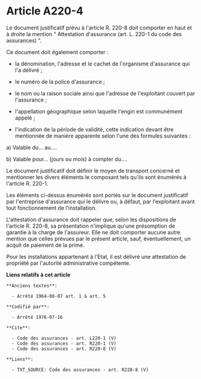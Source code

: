 # Article A220-4

Le document justificatif prévu à l'article R. 220-8 doit comporter en haut et à droite la mention " Attestation d'assurance
(art. L. 220-1 du code des assurances) ". 

Ce document doit également comporter :

- la dénomination, l'adresse et le cachet de l'organisme d'assurance qui l'a délivré ;

- le numéro de la police d'assurance ;

- le nom ou la raison sociale ainsi que l'adresse de l'exploitant couvert par l'assurance ;

- l'appellation géographique selon laquelle l'engin est communément appelé ;

- l'indication de la période de validité, cette indication devant être mentionnée de manière apparente selon l'une des
formules suivantes : 

a) Valable du... au.... 

b) Valable pour... (jours ou mois) à compter du.... 

Le document justificatif doit définir le moyen de transport concerné et mentionner les divers éléments le composant tels
qu'ils sont énumérés à l'article R. 220-1.

Les éléments ci-dessus énumérés sont portés sur le document justificatif par l'entreprise d'assurance qui le délivre ou, à
défaut, par l'exploitant avant tout fonctionnement de l'installation. 

L'attestation d'assurance doit rappeler que, selon les dispositions de l'article R. 220-8, sa présentation n'implique qu'une
présomption de garantie à la charge de l'assureur. Elle ne doit comporter aucune autre mention que celles prévues par le
présent article, sauf, éventuellement, un acquit de paiement de la prime. 

Pour les installations appartenant à l'Etat, il est délivré une attestation de propriété par l'autorité administrative
compétente.

**Liens relatifs à cet article**

	**Anciens textes**:

	  - Arrêté 1964-08-07 art. 1 à art. 5

	**Codifié par**:

	  - Arrêté 1976-07-16

	**Cite**:

	  - Code des assurances - art. L220-1 (V)
	  - Code des assurances - art. R220-1 (V)
	  - Code des assurances - art. R220-8 (V)

	**Liens**:

	  - TXT_SOURCE: Code des assurances - art. R220-8 (V)
